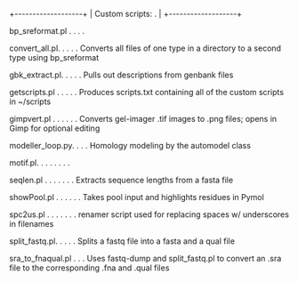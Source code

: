 +-------------------+
| Custom scripts: . |
+-------------------+

bp_sreformat.pl . . . . 

convert_all.pl. . . . . Converts all files of one type in a directory to a second type using bp_sreformat

gbk_extract.pl. . . . . Pulls out descriptions from genbank files

getscripts.pl . . . . . Produces scripts.txt containing all of the custom scripts in ~/scripts

gimpvert.pl . . . . . . Converts gel-imager .tif images to .png files; opens in Gimp for optional editing

modeller_loop.py. . . . Homology modeling by the automodel class

motif.pl. . . . . . . . 

seqlen.pl . . . . . . . Extracts sequence lengths from a fasta file

showPool.pl . . . . . . Takes pool input and highlights residues in Pymol

spc2us.pl . . . . . . . renamer script used for replacing spaces w/ underscores in filenames

split_fastq.pl. . . . . Splits a fastq file into a fasta and a qual file

sra_to_fnaqual.pl . . . Uses fastq-dump and split_fastq.pl to convert an .sra file to the corresponding .fna and .qual files
